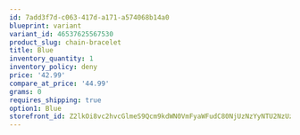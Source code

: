 ```yaml
---
id: 7add3f7d-c063-417d-a171-a574068b14a0
blueprint: variant
variant_id: 46537625567530
product_slug: chain-bracelet
title: Blue
inventory_quantity: 1
inventory_policy: deny
price: '42.99'
compare_at_price: '44.99'
grams: 0
requires_shipping: true
option1: Blue
storefront_id: Z2lkOi8vc2hvcGlmeS9Qcm9kdWN0VmFyaWFudC80NjUzNzYyNTU2NzUzMA==
---
```

